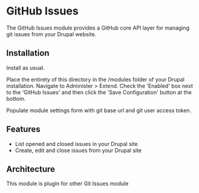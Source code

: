 GitHub Issues
===============
The GitHub Issues module provides a GitHub core API layer
for managing git issues from your Drupal website.

## Installation

Install as usual.

Place the entirety of this directory in the /modules folder of your Drupal
installation. Navigate to Administer > Extend. Check the 'Enabled' box next
to the 'GitHub Issues' and then click
the 'Save Configuration' button at the bottom.

Populate module settings form with git base url and git user access token.

## Features
* List opened and closed issues in your Drupal site
* Create, edit and close issues from your Drupal site

## Architecture
This module is plugin for other Git Issues module

